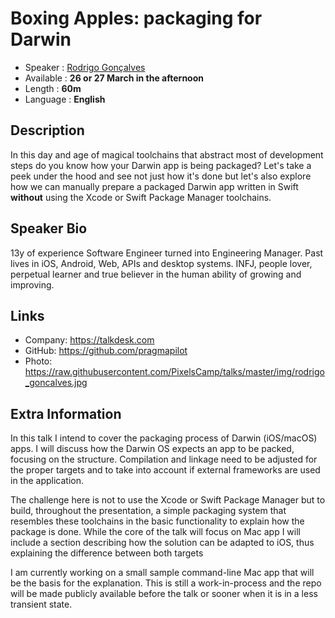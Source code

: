 Boxing Apples: packaging for Darwin
=================================================

* Speaker   : [Rodrigo Gonçalves](https://pixels.camp/pragmapilot)
* Available : **26 or 27 March in the afternoon** 
* Length    :  **60m**
* Language  : **English** 

Description
-----------

In this day and age of magical toolchains that abstract most of development steps do you know how your Darwin app is being packaged? Let's take a peek under the hood and see not just how it's done but let's also explore how we can manually prepare a packaged Darwin app written in Swift **without** using the Xcode or Swift Package Manager toolchains.  

Speaker Bio
-----------

13y of experience Software Engineer turned into Engineering Manager. Past lives in iOS, Android, Web, APIs and desktop systems. INFJ, people lover, perpetual learner and true believer in the human ability of growing and improving.

Links
-----

* Company: https://talkdesk.com 
* GitHub: https://github.com/pragmapilot 
* Photo: https://raw.githubusercontent.com/PixelsCamp/talks/master/img/rodrigo_goncalves.jpg 

Extra Information
-----------------

In this talk I intend to cover the packaging process of Darwin (iOS/macOS) apps. I will discuss how the Darwin OS expects an app to be packed, focusing on the structure. Compilation and linkage need to be adjusted for the proper targets and to take into account if external frameworks are used in the application. 

The challenge here is not to use the Xcode or Swift Package Manager but to build, throughout the presentation, a simple packaging system that resembles these toolchains in the basic functionality to explain how the package is done. While the core of the talk will focus on Mac app I will include a section describing how the solution can be adapted to iOS, thus explaining the difference between both targets

I am currently working on a small sample command-line Mac app that will be the basis for the explanation. This is still a work-in-process and the repo will be made publicly available before the talk or sooner when it is in a less transient state.
